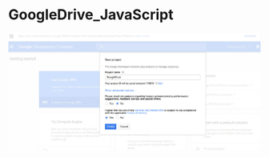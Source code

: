 # GoogleDrive_JavaScript

![Screen1](https://github.com/Saravanan64/GoogleDrive_JavaScript/blob/master/DriveDemo/images/screenshot/google-drive-create-new-project.jpg "Screen1")

